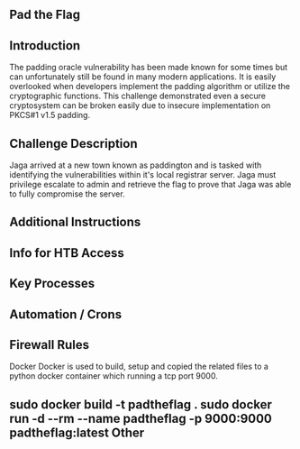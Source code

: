 Pad the Flag
-
Introduction
-
The padding oracle vulnerability has been made known for some times but can unfortunately still be found in many modern applications. It is easily overlooked when developers implement the padding algorithm or utilize the cryptographic functions. This challenge demonstrated even a secure cryptosystem can be broken easily due to insecure implementation on PKCS#1 v1.5 padding.

Challenge Description
-
Jaga arrived at a new town known as paddington and is tasked with identifying the vulnerabilities within it's local registrar server. Jaga must privilege escalate to admin and retrieve the flag to prove that Jaga was able to fully compromise the server.

Additional Instructions
-

Info for HTB
Access
-

Key Processes
-

Automation / Crons
-

Firewall Rules
-

Docker
Docker is used to build, setup and copied the related files to a python docker container which running a tcp port 9000.

sudo docker build -t padtheflag .
sudo docker run -d --rm --name padtheflag -p 9000:9000 padtheflag:latest 
Other
-